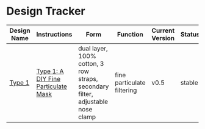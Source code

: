 # Design Tracker

| Design Name | Instructions | Form | Function | Current Version | Status |
| ------ | ------ | ------ | ------ | ------ | ------ |
| [Type 1](https://github.com/Tomato-Masks/diy-fine-particulate-mask/tree/master/designs/aardvark) | [Type 1: A DIY Fine Particulate Mask](https://tomato-masks.github.io/Tomato-Masks-Type-1-A-DIY-Fine-Particulate-Mask/)| dual layer, 100% cotton, 3 row straps, secondary filter, adjustable nose clamp | fine particulate filtering | v0.5 | stable 
